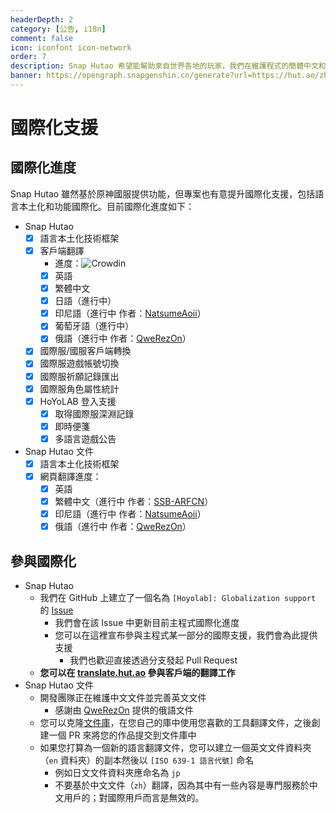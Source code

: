 ```yaml
---
headerDepth: 2
category: [公告, i18n]
comment: false
icon: iconfont icon-network
order: 7
description: Snap Hutao 希望能幫助來自世界各地的玩家，我們在維護程式的簡體中文和英文以外也接受來自社群成員提供的翻譯。
banner: https://opengraph.snapgenshin.cn/generate?url=https://hut.ao/zh/i18n.html
---
```


# 國際化支援

## 國際化進度

Snap Hutao 雖然基於原神國服提供功能，但專案也有意提升國際化支援，包括語言本土化和功能國際化。目前國際化進度如下：

- Snap Hutao 
  - [x] 語言本土化技術框架
  - [x] 客戶端翻譯
    - 進度：![Crowdin](https://badges.crowdin.net/snap-hutao/localized.svg)
    - [x] 英語
    - [x] 繁體中文
    - [x] 日語（進行中）
    - [x] 印尼語（進行中 作者：[NatsumeAoii](https://github.com/NatsumeAoii)）
    - [x] 葡萄牙語（進行中）
    - [x] 俄語（進行中 作者：[QweRezOn](https://github.com/QweRezOn)）
  - [x] 國際服/國服客戶端轉換
  - [x] 國際服遊戲帳號切換
  - [x] 國際服祈願記錄匯出
  - [x] 國際服角色屬性統計
  - [x] HoYoLAB 登入支援
    - [x] 取得國際服深淵記錄
    - [x] 即時便箋
    - [x] 多語言遊戲公告
- Snap Hutao 文件
  - [x] 語言本土化技術框架
  - [x] 網頁翻譯進度：
    - [x] 英語
    - [x] 繁體中文（進行中 作者：[SSB-ARFCN](https://github.com/SSB-ARFCN)）
    - [x] 印尼語（進行中 作者：[NatsumeAoii](https://github.com/NatsumeAoii)）
    - [x] 俄語（進行中 作者：[QweRezOn](https://github.com/QweRezOn)）

## 參與國際化

- Snap Hutao 
  - 我們在 GitHub 上建立了一個名為 `[Hoyolab]: Globalization support` 的 [Issue](https://github.com/DGP-Studio/Snap.Hutao/issues/144)
    - 我們會在該 Issue 中更新目前主程式國際化進度
    - 您可以在這裡宣布參與主程式某一部分的國際支援，我們會為此提供支援
      - 我們也歡迎直接透過分支發起 Pull Request
  - **您可以在 [translate.hut.ao](https://translate.hut.ao) 參與客戶端的翻譯工作**
- Snap Hutao 文件
  - 開發團隊正在維護中文文件並完善英文文件
    - 感謝由 [QweRezOn](https://github.com/QweRezOn) 提供的俄語文件
  - 您可以克隆[文件庫](https://github.com/DGP-Studio/Snap.Hutao.Docs)，在您自己的庫中使用您喜歡的工具翻譯文件，之後創建一個 PR 來將您的作品提交到文件庫中
  - 如果您打算為一個新的語言翻譯文件，您可以建立一個英文文件資料夾（`en` 資料夾）的副本然後以 `[ISO 639-1 語言代號]` 命名
    - 例如日文文件資料夾應命名為 `jp`
    - 不要基於中文文件（`zh`）翻譯，因為其中有一些內容是專門服務於中文用戶的；對國際用戶而言是無效的。
